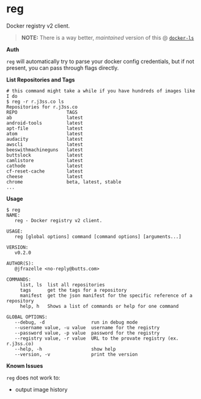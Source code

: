 # reg

Docker registry v2 client.

> **NOTE:** There is a way better, _maintained_ version of this @
> [`docker-ls`](https://github.com/mayflower/docker-ls)

**Auth**

`reg` will automatically try to parse your docker config credentials, but if
not present, you can pass through flags directly.

**List Repositories and Tags**

```console
# this command might take a while if you have hundreds of images like I do
$ reg -r r.j3ss.co ls
Repositories for r.j3ss.co
REPO                  TAGS
ab                    latest
android-tools         latest
apt-file              latest
atom                  latest
audacity              latest
awscli                latest
beeswithmachineguns   latest
buttslock             latest
camlistore            latest
cathode               latest
cf-reset-cache        latest
cheese                latest
chrome                beta, latest, stable
...
```

**Usage**

```console
$ reg
NAME:
   reg - Docker registry v2 client.

USAGE:
   reg [global options] command [command options] [arguments...]

VERSION:
   v0.2.0

AUTHOR(S):
   @jfrazelle <no-reply@butts.com>

COMMANDS:
     list, ls  list all repositories
     tags      get the tags for a repository
     manifest  get the json manifest for the specific reference of a repository
     help, h   Shows a list of commands or help for one command

GLOBAL OPTIONS:
   --debug, -d                 run in debug mode
   --username value, -u value  username for the registry
   --password value, -p value  password for the registry
   --registry value, -r value  URL to the provate registry (ex. r.j3ss.co)
   --help, -h                  show help
   --version, -v               print the version
```

**Known Issues**

`reg` does not work to:
* output image history
